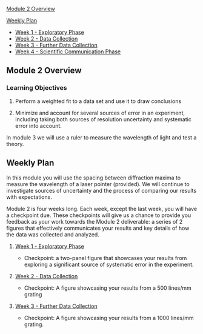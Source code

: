 [Module 2 Overview](#module-2-overview)

[Weekly Plan](#weekly-plan)

+ [Week 1 - Exploratory Phase](week1)
+ [Week 2 - Data Collection](week2)
+ [Week 3 - Further Data Collection](week3)
+ [Week 4 - Scientific Communication Phase](week4)


## Module 2 Overview 

### Learning Objectives

1. Perform a weighted fit to a data set and use it to draw conclusions

2. Minimize and account for several sources of error in an experiment, including taking both sources of resolution uncertainty and systematic error into account.

In module 3 we will use a ruler to measure the wavelength of light and test a theory.

## Weekly Plan

In this module you will use the spacing between diffraction maxima to measure the wavelength of a laser pointer (provided). We will continue to investigate sources of uncertainty and the process of comparing our results with expectations. 

Module 2 is four weeks long. Each week, except the last week, you will have a checkpoint due. These checkpoints will give us a chance to provide you feedback as your work towards the Module 2 deliverable: a series of 2 figures that effectively communicates your results and key details of how the data was collected and analyzed. 

1. [Week 1 - Exploratory Phase](week1)
    - Checkpoint: a two-panel figure that showcases your results from exploring a significant source of systematic error in the experiment.
2. [Week 2 - Data Collection](week2)
    - Checkpoint: A figure showcasing your results from a 500 lines/mm grating
3. [Week 3 - Further Data Collection](week3)
    - Checkpoint: A figure showcasing your results from a 1000 lines/mm grating.

    
   <!-- - Checkpoint: A figure that allows comparison of your results from the 500 lines/mm and 1000 lines/mm gratings.>

4. [Week 4 - Scientific Communication Phase](week4)
    - Deliverable: a sequence of figures communicating your results from the module.
